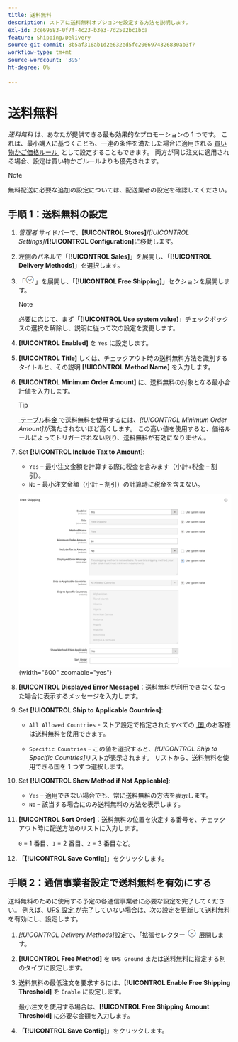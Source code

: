 ```yaml
---
title: 送料無料
description: ストアに送料無料オプションを設定する方法を説明します。
exl-id: 3ce69583-0f7f-4c23-b3e3-7d2502bc1bca
feature: Shipping/Delivery
source-git-commit: 8b5af316ab1d2e632ed5fc2066974326830ab3f7
workflow-type: tm+mt
source-wordcount: '395'
ht-degree: 0%

---
```


# 送料無料

_送料無料_ は、あなたが提供できる最も効果的なプロモーションの 1 つです。 これは、最小購入に基づくことも、一連の条件を満たした場合に適用される [&#x200B; 買い物かご価格ルール &#x200B;](../merchandising-promotions/price-rules-cart.md) として設定することもできます。 両方が同じ注文に適用される場合、設定は買い物かごルールよりも優先されます。

>[!NOTE]
>
>無料配送に必要な追加の設定については、配送業者の設定を確認してください。

## 手順 1：送料無料の設定

1. _管理者_ サイドバーで、**[!UICONTROL Stores]**/_[!UICONTROL Settings]_/**[!UICONTROL Configuration]**&#x200B;に移動します。

1. 左側のパネルで「**[!UICONTROL Sales]**」を展開し、「**[!UICONTROL Delivery Methods]**」を選択します。

1. 「![&#x200B; 展開セレクター &#x200B;](../assets/icon-display-expand.png)」を展開し、「**[!UICONTROL Free Shipping]**」セクションを展開します。

   >[!NOTE]
   >
   >必要に応じて、まず「**[!UICONTROL Use system value]**」チェックボックスの選択を解除し、説明に従って次の設定を変更します。

1. **[!UICONTROL Enabled]** を `Yes` に設定します。

1. **[!UICONTROL Title]** しくは、チェックアウト時の送料無料方法を識別するタイトルと、その説明 **[!UICONTROL Method Name]** を入力します。

1. **[!UICONTROL Minimum Order Amount]** に、送料無料の対象となる最小合計値を入力します。

   >[!TIP]
   >
   >[&#x200B; テーブル料金 &#x200B;](shipping-table-rate.md) で送料無料を使用するには、_[!UICONTROL Minimum Order Amount]_&#x200B;が満たされないほど高くします。 この高い値を使用すると、価格ルールによってトリガーされない限り、送料無料が有効になりません。

1. Set **[!UICONTROL Include Tax to Amount]**:

   - `Yes` – 最小注文金額を計算する際に税金を含みます（小計+税金 – 割引）。
   - `No` – 最小注文金額（小計 – 割引）の計算時に税金を含まない。

   ![&#x200B; 送料無料 &#x200B;](../configuration-reference/sales/assets/delivery-methods-free-shipping.png){width="600" zoomable="yes"}

1. **[!UICONTROL Displayed Error Message]**：送料無料が利用できなくなった場合に表示するメッセージを入力します。

1. Set **[!UICONTROL Ship to Applicable Countries]**:

   - `All Allowed Countries` - ストア設定で指定されたすべての [&#x200B; 国 &#x200B;](../getting-started/store-details.md#country-options) のお客様は送料無料を使用できます。

   - `Specific Countries` – この値を選択すると、_[!UICONTROL Ship to Specific Countries]_&#x200B;リストが表示されます。 リストから、送料無料を使用できる国を 1 つずつ選択します。

1. Set **[!UICONTROL Show Method if Not Applicable]**:

   - `Yes` – 適用できない場合でも、常に送料無料の方法を表示します。
   - `No` – 該当する場合にのみ送料無料の方法を表示します。

1. **[!UICONTROL Sort Order]**：送料無料の位置を決定する番号を、チェックアウト時に配送方法のリストに入力します。

   `0` = 1 番目、`1` = 2 番目、`2` = 3 番目など。

1. 「**[!UICONTROL Save Config]**」をクリックします。

## 手順 2：通信事業者設定で送料無料を有効にする

送料無料のために使用する予定の各通信事業者に必要な設定を完了してください。 例えば、[UPS 設定 &#x200B;](ups.md) が完了していない場合は、次の設定を更新して送料無料を有効にし、設定します。

1. _[!UICONTROL Delivery Methods]_&#x200B;設定で、「拡張セレクター ![&#x200B; の「**[!UICONTROL UPS]**」セクション &#x200B;](../assets/icon-display-expand.png) 展開します。

1. **[!UICONTROL Free Method]** を `UPS Ground` または送料無料に指定する別のタイプに設定します。

1. 送料無料の最低注文を要求するには、**[!UICONTROL Enable Free Shipping Threshold]** を `Enable` に設定します。

   最小注文を使用する場合は、**[!UICONTROL Free Shipping Amount Threshold]** に必要な金額を入力します。

1. 「**[!UICONTROL Save Config]**」をクリックします。
